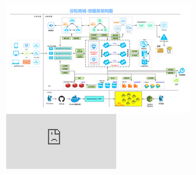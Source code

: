 ![微服务架构图](https://github.com/jiangxk/study/blob/master/images/谷粒商城-微服务架构图.jpg) 
![分布式基础](https://github.com/jiangxk/study/blob/master/images/谷粒商城-分布式基础-图.pdf) 
